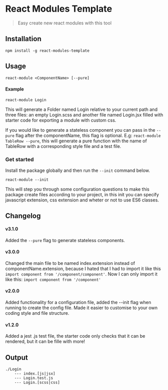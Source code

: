 # React Modules Template
> Easy create new react modules with this tool

## Installation
```
npm install -g react-modules-template
```

## Usage
```
react-module <ComponentName> [--pure]
```

#### Example
```
react-module Login
```

This will generate a Folder named Login relative to your current path
and three files: an empty Login.scss and another file named Login.jsx filled with
starter code for exporting a module with custom css.

If you would like to generate a stateless component you can pass in the `--pure` flag after the componentName, this flag is optional. E.g: `react-module TableRow --pure`, this will generate a pure function with the name of TableRow with a corresponding style file and a test file.

### Get started

Install the package globally and then run the `--init` command below.
```
react-module --init
```

This will step you through some configuration questions to make this package create files according to your project, in this init you can specify javascript extension, css extension and wheter or not to use ES6 classes.

## Changelog

#### v3.1.0
Added the `--pure` flag to generate stateless components.

#### v3.0.0
Changed the main file to be named index.extension instead of componentName.extension, because I hated that I had to import it like this `import component from '/component/component'`.
Now I can only import it like this: `import component from '/component'`

#### v2.0.0
Added functionality for a configuration file, added the --init flag when running to create the config file.
Made it easier to customise to your own coding style and file structure.

#### v1.2.0
Added a jest .js test file, the starter code only checks that it can be rendered, but it can be fille with more!

## Output
```
./Login
    --- index.[js|jsx]
    --- Login.test.js
    --- Login.[scss|css]
```
